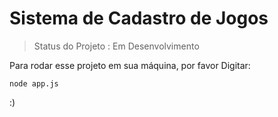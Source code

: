 <h1>Sistema de Cadastro de Jogos</h1>

> Status do Projeto : Em Desenvolvimento

Para rodar esse projeto em sua máquina, por favor Digitar:

```
node app.js
```

:)
